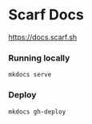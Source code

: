 # Scarf Docs

https://docs.scarf.sh

### Running locally

```
mkdocs serve
````

### Deploy

```
mkdocs gh-deploy
````
